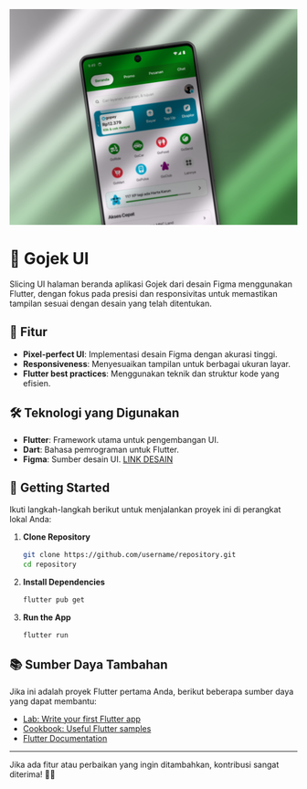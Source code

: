 ![Mockup](https://github.com/sulthonaw/gojek.ui/blob/main/github/mockup.png)

# 🚀 Gojek UI  

Slicing UI halaman beranda aplikasi Gojek dari desain Figma menggunakan Flutter, dengan fokus pada presisi dan responsivitas untuk memastikan tampilan sesuai dengan desain yang telah ditentukan.  

## 📌 Fitur  
- **Pixel-perfect UI**: Implementasi desain Figma dengan akurasi tinggi.  
- **Responsiveness**: Menyesuaikan tampilan untuk berbagai ukuran layar.  
- **Flutter best practices**: Menggunakan teknik dan struktur kode yang efisien.  

## 🛠 Teknologi yang Digunakan  
- **Flutter**: Framework utama untuk pengembangan UI.  
- **Dart**: Bahasa pemrograman untuk Flutter.  
- **Figma**: Sumber desain UI. [LINK DESAIN](https://www.figma.com/community/file/1144490271055866578)

## 🚀 Getting Started  

Ikuti langkah-langkah berikut untuk menjalankan proyek ini di perangkat lokal Anda:  

1. **Clone Repository**  
   ```bash
   git clone https://github.com/username/repository.git
   cd repository
   ```  

2. **Install Dependencies**  
   ```bash
   flutter pub get
   ```  

3. **Run the App**  
   ```bash
   flutter run
   ```  

## 📚 Sumber Daya Tambahan  

Jika ini adalah proyek Flutter pertama Anda, berikut beberapa sumber daya yang dapat membantu:  

- [Lab: Write your first Flutter app](https://docs.flutter.dev/get-started/codelab)  
- [Cookbook: Useful Flutter samples](https://docs.flutter.dev/cookbook)  
- [Flutter Documentation](https://docs.flutter.dev/)

---  

Jika ada fitur atau perbaikan yang ingin ditambahkan, kontribusi sangat diterima! 🎉🚀
